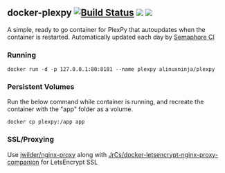 ## docker-plexpy [![Build Status](https://semaphoreci.com/api/v1/alinuxninja/docker-plexpy/branches/master/badge.svg)](https://semaphoreci.com/alinuxninja/docker-plexpy) [![](https://images.microbadger.com/badges/image/alinuxninja/plexpy.svg)](https://microbadger.com/images/alinuxninja/plexpy "Get your own image badge on microbadger.com") [![](https://images.microbadger.com/badges/version/alinuxninja/plexpy.svg)](https://hub.docker.com/r/alinuxninja/plexpy/ "Get your own version badge on microbadger.com")
A simple, ready to go container for PlexPy that autoupdates when the container is restarted. Automatically updated each day by [Semaphore CI](https://semaphoreci.com)

### Running
```docker run -d -p 127.0.0.1:80:8181 --name plexpy alinuxninja/plexpy```

### Persistent Volumes
Run the below command while container is running, and recreate the container with the "app" folder as a volume.

```docker cp plexpy:/app app```

### SSL/Proxying
Use [jwilder/nginx-proxy](https://github.com/jwilder/nginx-proxy) along with [JrCs/docker-letsencrypt-nginx-proxy-companion](https://github.com/JrCs/docker-letsencrypt-nginx-proxy-companion) for LetsEncrypt SSL
